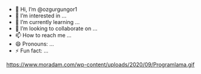 - 👋 Hi, I’m @ozgurgungor1
- 👀 I’m interested in ...
- 🌱 I’m currently learning ...
- 💞️ I’m looking to collaborate on ...
- 📫 How to reach me ...
- 😄 Pronouns: ...
- ⚡ Fun fact: ...

https://www.moradam.com/wp-content/uploads/2020/09/Programlama.gif





<!---
ozgurgungor1/ozgurgungor1 is a ✨ special ✨ repository because its `README.md` (this file) appears on your GitHub profile.
You can click the Preview link to take a look at your changes.
--->
